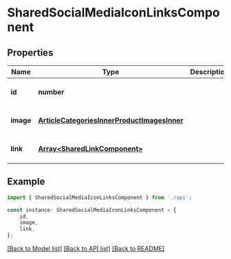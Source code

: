 # SharedSocialMediaIconLinksComponent


## Properties

Name | Type | Description | Notes
------------ | ------------- | ------------- | -------------
**id** | **number** |  | [optional] [default to undefined]
**image** | [**ArticleCategoriesInnerProductImagesInner**](ArticleCategoriesInnerProductImagesInner.md) |  | [optional] [default to undefined]
**link** | [**Array&lt;SharedLinkComponent&gt;**](SharedLinkComponent.md) |  | [optional] [default to undefined]

## Example

```typescript
import { SharedSocialMediaIconLinksComponent } from './api';

const instance: SharedSocialMediaIconLinksComponent = {
    id,
    image,
    link,
};
```

[[Back to Model list]](../README.md#documentation-for-models) [[Back to API list]](../README.md#documentation-for-api-endpoints) [[Back to README]](../README.md)
